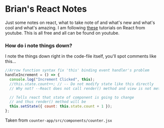 # Brian's React Notes

Just some notes on react, what to take note of and what's new and what's cool and what's amazing.
I am following [these]() tutorials on React from youtube. This is all free and all can be found on youtube.

### How do i note things down?

I note the things down right in the code-file itself, you'll spot comments like this...

```javascript
//Arrow function syntax fix 'this' binding event handler's problem
handleIncrement = () => {
  console.log("Increment Clicked", this);
  //this.state.count++; // -- Do not modify state like this directly
  // Why not? --React does not call render() method and view is not method

  // Tells react that state of component is going to change
  // and thus render() method will be
  this.setState({ count: this.state.count + 1 });
};
```

Taken from `counter-app/src/components/counter.jsx`
